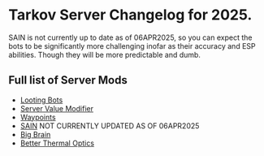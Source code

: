 # Tarkov Server Changelog for 2025.<br/>
SAIN is not currently up to date as of 06APR2025, so you can expect the bots to be significantly more challenging inofar as their accuracy and ESP abilities. Though they will be more predictable and dumb.

## Full list of Server Mods
- [Looting Bots](https://hub.sp-tarkov.com/files/file/1810-handsarenotbusy/)
- [Server Value Modifier](https://hub.sp-tarkov.com/files/file/379-server-value-modifier-svm/)
- [Waypoints](https://hub.sp-tarkov.com/files/file/1119-waypoints-expanded-navmesh/)
- [SAIN](https://hub.sp-tarkov.com/files/file/1062-sain-solarint-s-ai-modifications-full-ai-combat-system-replacement/) NOT CURRENTLY UPDATED AS OF 06APR2025
- [Big Brain](https://hub.sp-tarkov.com/files/file/1219-bigbrain/#overview)
- [Better Thermal Optics](https://hub.sp-tarkov.com/files/file/2739-realistic-thermal-scopes-reupload/)
